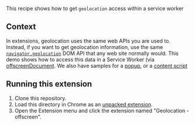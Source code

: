 This recipe shows how to get `geolocation` access within a service worker

## Context

In extensions, geolocation uses the same web APIs you are used to. Instead, if you want to get geolocation information, use the same [`navigator.geolocation`](geolocation) DOM API that any web site normally would. This demo shows how to access this data in a Service Worker (via [offscreenDocument][2]. We also have samples for a [popup][3], or a [content script][4]

## Running this extension

1. Clone this repository.
1. Load this directory in Chrome as an [unpacked extension][2].
1. Open the Extension menu and click the extension named "Geolocation - offscreen".

[1]: https://developer.chrome.com/docs/extensions/mv3/getstarted/development-basics/#load-unpacked
[2]: https://developer.chrome.com/docs/extensions/reference/offscreen/
[3]: functional-samples/cookbook.geolocation-popup
[4]: functional-samples/cookbook.geolocation-contentscript
